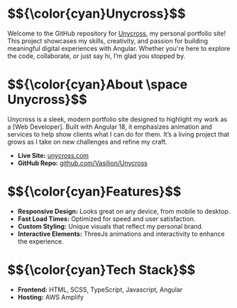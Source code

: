 <h1>$${\color{cyan}Unycross}$$</h1>

Welcome to the GitHub repository for [Unycross](https://www.unycross.com/), my personal portfolio site! This project showcases my skills, creativity, and passion for building meaningful digital experiences with Angular. Whether you're here to explore the code, collaborate, or just say hi, I’m glad you stopped by.

<h1>$${\color{cyan}About \space Unycross}$$</h1>

Unycross is a sleek, modern portfolio site designed to highlight my work as a [Web Developer]. Built with Angular 18, it emphasizes animation and services to help show clients what I can do for them. It’s a living project that grows as I take on new challenges and refine my craft.

- **Live Site:** [unycross.com](https://www.unycross.com/)
- **GitHub Repo:** [github.com/Vasilion/Unycross](https://github.com/Vasilion/Unycross)

<h1>$${\color{cyan}Features}$$</h1>

- **Responsive Design:** Looks great on any device, from mobile to desktop.
- **Fast Load Times:** Optimized for speed and user satisfaction.
- **Custom Styling:** Unique visuals that reflect my personal brand.
- **Interactive Elements:** ThreeJs animations and interactivity to enhance the experience.

<h1>$${\color{cyan}Tech Stack}$$</h1>

- **Frontend:** HTML, SCSS, TypeScript, Javascript, Angular
- **Hosting:** AWS Amplify

